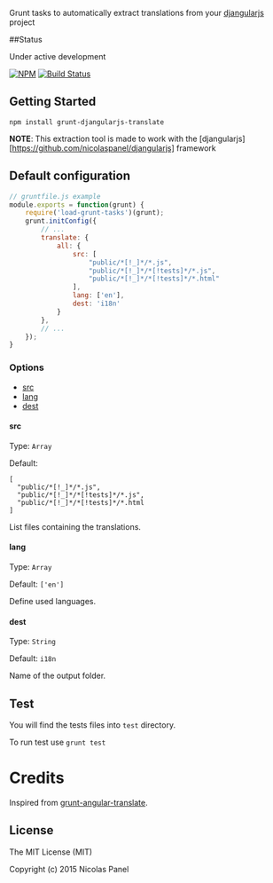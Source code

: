 Grunt tasks to automatically extract translations from your [djangularjs](https://github.com/nicolaspanel/djangularjs) project

##Status

Under active development

[![NPM](https://nodei.co/npm/grunt-djangularjs-translate.png)](https://nodei.co/npm/grunt-djangularjs-translate/)
[![Build Status](https://travis-ci.org/nicolaspanel/grunt-djangularjs-translate.png)](https://travis-ci.org/nicolaspanel/grunt-djangularjs-translate)


## Getting Started

`npm install grunt-djangularjs-translate`

__NOTE__: This extraction tool is made to work with the [djangularjs][https://github.com/nicolaspanel/djangularjs] framework

## Default configuration

```js
// gruntfile.js example
module.exports = function(grunt) {
    require('load-grunt-tasks')(grunt);
    grunt.initConfig({
        // ...
        translate: {
            all: {
                src: [
                    "public/*[!_]*/*.js",
                    "public/*[!_]*/*[!tests]*/*.js",
                    "public/*[!_]*/*[!tests]*/*.html"
                ],
                lang: ['en'],
                dest: 'i18n'
            }
        },
        // ...
    });
}
```

### Options

- [src](#src)
- [lang](#lang)
- [dest](#dest)

#### src

Type: `Array`

Default: 
```
[
  "public/*[!_]*/*.js",
  "public/*[!_]*/*[!tests]*/*.js",
  "public/*[!_]*/*[!tests]*/*.html
]
```


List files containing the translations.


#### lang

Type: `Array`

Default: `['en']`


Define used languages.

#### dest

Type: `String`

Default:  `i18n`

Name of the output folder.


## Test

You will find the tests files into `test` directory.

To run test use `grunt test`


# Credits

Inspired from [grunt-angular-translate](https://github.com/angular-translate/grunt-angular-translate).

## License

The MIT License (MIT)

Copyright (c) 2015 Nicolas Panel

